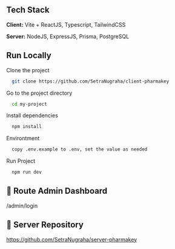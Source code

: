 
## Tech Stack

**Client:** Vite + ReactJS, Typescript, TailwindCSS

**Server:** NodeJS, ExpressJS, Prisma, PostgreSQL


## Run Locally

Clone the project

```bash
  git clone https://github.com/SetraNugraha/client-pharmakey
```

Go to the project directory

```bash
  cd my-project
```

Install dependencies

```bash
  npm install
```

Environtment

```bash
  copy .env.example to .env, set the value as needed
```
Run Project

```bash
  npm run dev
```

## 🔗 Route Admin Dashboard

/admin/login


## 🔗 Server Repository

https://github.com/SetraNugraha/server-pharmakey